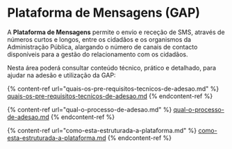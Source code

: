 # Plataforma de Mensagens (GAP)

A **Plataforma de Mensagens** permite o envio e receção de SMS, através de números curtos e longos, entre os cidadãos e os organismos da Administração Pública, alargando o número de canais de contacto disponíveis para a gestão do relacionamento com os cidadãos.

Nesta área poderá consultar conteúdo técnico, prático e detalhado, para ajudar na adesão e utilização da GAP:

{% content-ref url="quais-os-pre-requisitos-tecnicos-de-adesao.md" %}
[quais-os-pre-requisitos-tecnicos-de-adesao.md](quais-os-pre-requisitos-tecnicos-de-adesao.md)
{% endcontent-ref %}

{% content-ref url="qual-o-processo-de-adesao.md" %}
[qual-o-processo-de-adesao.md](qual-o-processo-de-adesao.md)
{% endcontent-ref %}

{% content-ref url="como-esta-estruturada-a-plataforma.md" %}
[como-esta-estruturada-a-plataforma.md](como-esta-estruturada-a-plataforma.md)
{% endcontent-ref %}
